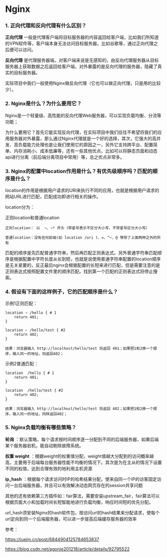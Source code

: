 # Nginx

### 1. 正向代理和反向代理有什么区别？

 **正向代理** 一般是代理客户端将目标服务器的内容返回给客户端，比如我们所知道的VPN软件等，客户端本身无法访问目标服务器，比如谷歌等，通过正向代理之后便可以访问。

 **反向代理** 是代理服务器端，对客户端来说是无感知的，由反向代理服务器从目标服务器上获取数据之后返回给客户端，对外暴露的是反向代理的服务器，隐藏了真实的目标服务器。

实际项目中我们一般使用Nginx做反向代理（它也可以做正向代理，只是用的比较少）。

### 2. Nginx是什么？为什么要用它？

Nginx是一个轻量级、高性能的反向代理Web服务器，可以实现负载均衡、分流等功能；

为什么要用它？首先它能实现反向代理，在实际项目中我们往往不希望将我们的应用服务器对外暴露，那么通过Nginx代理就是一个好的选择，其次，它强大的高并发、高负载能力处理也是让我们使用它的原因之一，另外它支持跨平台、配置简单、内存消耗小、成本低廉等，还有一些其他优点，比如可以将静态页面和动态api进行分离（前后端分离项目中常用）等，总之优点非常多。

### 3. Nginx的配置中location作用是什么？有优先级顺序吗？匹配的顺序是什么？

location的作用是根据用户请求的URI来执行不同的应用，也就是根据用户请求的网站URL进行匹配，匹配成功即进行相关的操作。

location分为：

正则location和普通location

```
正则location： 以  ~、~* 开头（带星号表示不区分大小写，不带星号区分大小写）

普通location：没有任何前缀(如 location /uri )、=、^~、@ 等除了上面两种之外的所有

```

匹配的顺序是先匹配普通字符串，然后再匹配正则表达式。另外普通字符串匹配顺序是根据配置中字符长度从长到短，也就是说使用普通字符串配置的location顺序是无关紧要的，反正最后nginx会根据配置的长短来进行匹配，但是需要注意的是正则表达式按照配置文件里的顺序匹配。找到第一个匹配的正则表达式将停止搜索。



### 4. 假设有下面的这样例子，它的匹配顺序是什么？

示例1正则匹配：

```
location ~ /hello { # 1
    return 401;
}

location ~ /hello/test { #2
    return 402;    
}

结果：浏览器输入 http://localhost/hello/test 将返回 401；如果把1和2换一个顺序，输入同一的地址，则返回402；

```

示例2普通匹配：

```
location  /hello { # 1
    return 401;
}

location  /hello/test { #2
    return 402;    
}

结果：浏览器输入 http://localhost/hello/test 将返回 402；如果把1和2换一个顺序，输入同一的地址，同样返回402；

```

### 5. Nginx负载均衡有哪些策略？

 **轮询** ：默认策略，每个请求按时间顺序逐一分配到不同的后端服务器，如果后端某个服务器宕机，能自动剔除故障系统。

 **权重 weight** ：根据weight的权重值分配，weight值越大分配到的访问概率越高，主要用于后端每台服务器性能不均衡的情况下。其次是为在主从的情况下设置不同的权值，达到合理有效的地利用主机资源

 **ip_hash** ：根据每个请求访问时IP的哈希结果分配，使来自同一个IP的访客固定访问一台后端服务器，并且可以有效解决动态网页存在的session共享问题

其他的还有依赖第三方插件如：fair算法，需要安装upstream_fair，fair算法可以根据页面大小和加载时间长短智能地进行负载均衡，响应时间短的优先分配。

url_hash须安装Nginx的hash软件包，按访问url的hash结果来分配请求，使每个url定向到同一个后端服务器，可以进一步提高后端缓存服务器的效率


参考：

https://juejin.cn/post/6844904125784653837

https://blog.csdn.net/agonie201218/article/details/92795522
